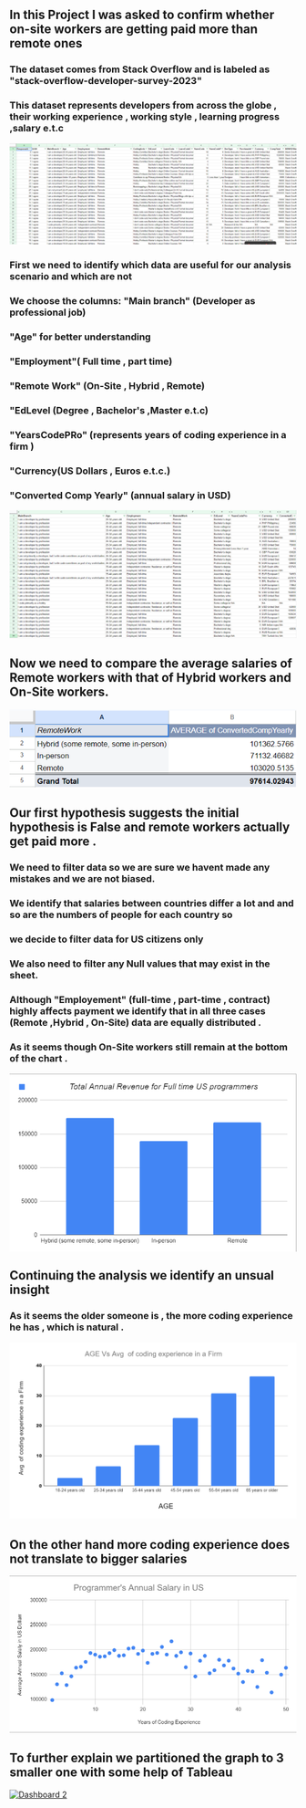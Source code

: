 ## In this Project I was asked to confirm whether on-site workers are getting paid more than remote ones
### The dataset comes from Stack Overflow and is labeled as "stack-overflow-developer-survey-2023"
### This dataset represents developers from across the globe , their working experience , working style , learning progress  ,salary e.t.c

![raw csv for data analysis](raw_table.png)

### First we need to identify which  data are useful for our analysis scenario and which are not





### We choose the columns:   "Main branch" (Developer as professional job)

### "Age" for better understanding 

### "Employment"( Full time , part time)

### "Remote Work" (On-Site , Hybrid , Remote)

### "EdLevel (Degree , Bachelor's ,Master e.t.c)

### "YearsCodePRo" (represents years of coding experience in a firm )

### "Currency(US Dollars , Euros e.t.c.)

### "Converted Comp Yearly" (annual salary in USD)


![csv after column feature](dataset_after_column_feature.png)

## Now we need to compare the average salaries of Remote workers  with that of Hybrid workers and On-Site workers.

![remote work total pay comparison](remote_work-total_pay.png)



## Our first hypothesis suggests the initial hypothesis is False and remote workers actually get paid more .
### We need to filter data so we are sure we havent made any mistakes and we are not biased. 

### We identify that salaries between countries differ a lot and and so are the numbers of people for each country  so

### we decide to filter data for US citizens only

### We also need to filter any  Null values that may exist in the sheet. 

### Although "Employement" (full-time , part-time , contract) highly affects  payment we identify that in all three cases (Remote ,Hybrid , On-Site) data are equally distributed .

### As it seems though  On-Site workers still remain at the bottom of the chart .

<div style="display: flex;">
  <img src="an_rev_us_prog_chart.png" style="width: 49% height: auto;;" />
</div>


## Continuing the analysis we identify an unsual insight 
### As it seems the older someone is , the more coding experience he has , which is natural . 

![rage_vs_years_of_coding_scatterplot](age_vs_years_of_coding_scatterplot.png)

## On the other hand more coding experience does not translate to bigger salaries

![Programmers Annual Salary vs Years of Excperience](programmers_annual_salary.png)

## To further explain we partitioned the graph to 3 smaller one with some help of Tableau

<div class='tableauPlaceholder' id='viz1699355986403' style='position: relative'><noscript><a href='#'><img alt='Dashboard 2 ' src='https:&#47;&#47;public.tableau.com&#47;static&#47;images&#47;Da&#47;Dataanalysisproject1_16992674491260&#47;Dashboard2&#47;1_rss.png' style='border: none' /></a></noscript><object class='tableauViz'  style='display:none;'><param name='host_url' value='https%3A%2F%2Fpublic.tableau.com%2F' /> <param name='embed_code_version' value='3' /> <param name='site_root' value='' /><param name='name' value='Dataanalysisproject1_16992674491260&#47;Dashboard2' /><param name='tabs' value='no' /><param name='toolbar' value='yes' /><param name='static_image' value='https:&#47;&#47;public.tableau.com&#47;static&#47;images&#47;Da&#47;Dataanalysisproject1_16992674491260&#47;Dashboard2&#47;1.png' /> <param name='animate_transition' value='yes' /><param name='display_static_image' value='yes' /><param name='display_spinner' value='yes' /><param name='display_overlay' value='yes' /><param name='display_count' value='yes' /><param name='language' value='en-US' /></object></div>                




